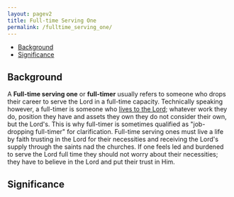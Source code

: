 ```yaml
---
layout: pagev2
title: Full-time Serving One
permalink: /fulltime_serving_one/
---
```

- [Background](#background)
- [Significance](#significance)

## Background

A **Full-time serving one** or **full-timer** usually refers to someone who drops their career to serve the Lord in a full-time capacity. Technically speaking however, a full-timer is someone who [lives to the Lord](../living_to_the_lord); whatever work they do, position they have and assets they own they do not consider their own, but the Lord's. This is why full-timer is sometimes qualified as "job-dropping full-timer" for clarification. Full-time serving ones must live a life by faith trusting in the Lord for their necessities and receiving the Lord's supply through the saints nad the churches. If one feels led and burdened to serve the Lord full time they should not worry about their necessities; they have to believe in the Lord and put their trust in Him.

## Significance
